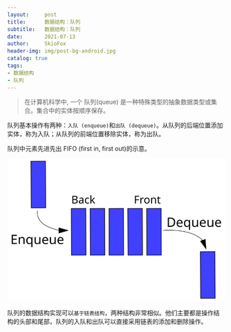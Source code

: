 ```yaml
---
layout:     post
title:      数据结构：队列 
subtitle:   数据结构：队列 
date:       2021-07-13
author:     SkioFox
header-img: img/post-bg-android.jpg
catalog: true
tags:
- 数据结构
- 队列 
---
```


> 在计算机科学中, 一个 队列(queue) 是一种特殊类型的抽象数据类型或集合。集合中的实体按顺序保存。

队列基本操作有两种：`入队 (enqueue)`和`出队 (dequeue)`。从队列的后端位置添加实体，称为入队；从队列的前端位置移除实体，称为出队。

队列中元素先进先出 FIFO (first in, first out)的示意。

![avatar](/img/2021-07-13/fifo.svg)

队列的数据结构实现可以`基于链表结构`，两种结构非常相似。他们主要都是操作结构的头部和尾部，队列的入队和出队可以直接采用链表的添加和删除操作。
